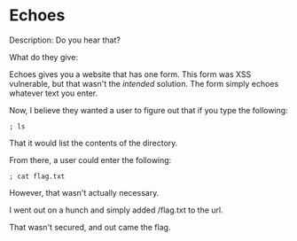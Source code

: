 # Echoes

Description: Do you hear that?

What do they give:

Echoes gives you a website that has one form. This form was XSS vulnerable, but that wasn't the *intended* solution.
The form simply echoes whatever text you enter.

Now, I believe they wanted a user to figure out that if you type the following:
```
; ls
```
That it would list the contents of the directory.

From there, a user could enter the following:
```
; cat flag.txt
```

However, that wasn't actually necessary.

I went out on a hunch and simply added /flag.txt to the url.

That wasn't secured, and out came the flag. 